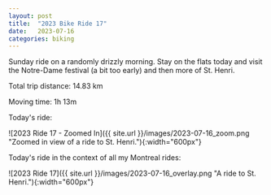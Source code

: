 ```yaml
---
layout: post
title:  "2023 Bike Ride 17"
date:   2023-07-16
categories: biking
---
```


Sunday ride on a randomly drizzly morning. Stay on the flats today and visit the Notre-Dame festival (a bit too early) and then more of St. Henri.

Total trip distance: 14.83 km

Moving time: 1h 13m

Today's ride:

![2023 Ride 17 - Zoomed In]({{ site.url }}/images/2023-07-16_zoom.png "Zoomed in view of a ride to St. Henri."){:width="600px"}

Today's ride in the context of all my Montreal rides:

![2023 Ride 17]({{ site.url }}/images/2023-07-16_overlay.png "A ride to St. Henri."){:width="600px"}
